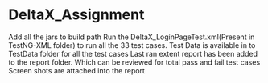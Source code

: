 # DeltaX_Assignment

Add all the jars to build path
Run the DeltaX_LoginPageTest.xml(Present in TestNG-XML folder) to run all the 33 test cases.
Test Data is available in to TestData folder for all the test cases
Last ran extent report has been added to the report folder. Which can be reviewed for total pass and fail test cases
Screen shots are attached into the report
